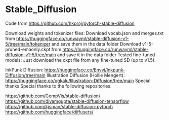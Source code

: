 # Stable_Diffusion

Code from https://github.com/hkproj/pytorch-stable-diffusion

Download weights and tokenizer files:
Download vocab.json and merges.txt from https://huggingface.co/runwayml/stable-diffusion-v1-5/tree/main/tokenizer and save them in the data folder
Download v1-5-pruned-emaonly.ckpt from https://huggingface.co/runwayml/stable-diffusion-v1-5/tree/main and save it in the data folder
Tested fine-tuned models:
Just download the ckpt file from any fine-tuned SD (up to v1.5).

InkPunk Diffusion: https://huggingface.co/Envvi/Inkpunk-Diffusion/tree/main
Illustration Diffusion (Hollie Mengert): https://huggingface.co/ogkalu/Illustration-Diffusion/tree/main
Special thanks
Special thanks to the following repositories:

https://github.com/CompVis/stable-diffusion/
https://github.com/divamgupta/stable-diffusion-tensorflow
https://github.com/kjsman/stable-diffusion-pytorch
https://github.com/huggingface/diffusers/

